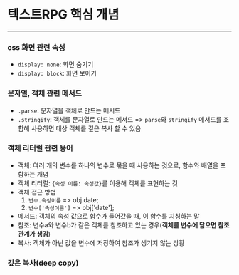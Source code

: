 # 텍스트RPG 핵심 개념
---
### css 화면 관련 속성
- `display: none`: 화면 숨기기
- `display: block`: 화면 보이기

### 문자열, 객체 관련 메서드
- `.parse`: 문자열을 객체로 만드는 메서드
- `.stringify`: 객체를 문자열로 만드는 메서드
=> `parse`와 `stringify` 메서드를 조합해 사용하면 대상 객체를 깊은 복사 할 수 있음

### 객체 리터럴 관련 용어
- 객체: 여러 개의 변수를 하나의 변수로 묶을 때 사용하는 것으로, 함수와 배열을 포함하는 개념 
- 객체 리터럴: `{속성 이름: 속성값}`를 이용해 객체를 표현하는 것
- 객체 접근 방법
    1. `변수.속성이름` => obj.date;
    2. `변수['속성이름']` => obj['date'];
- 메서드: 객체의 속성 값으로 함수가 들어갔을 때, 이 함수를 지칭하는 말 
- 참조: 변수a와 변수b가 같은 객체를 참조하고 있는 경우(**객체를 변수에 담으면 참조 관계가 생김**)
- 복사: 객체가 아닌 값을 변수에 저장하여 참조가 생기지 않는 상황
  
### 깊은 복사(deep copy)
